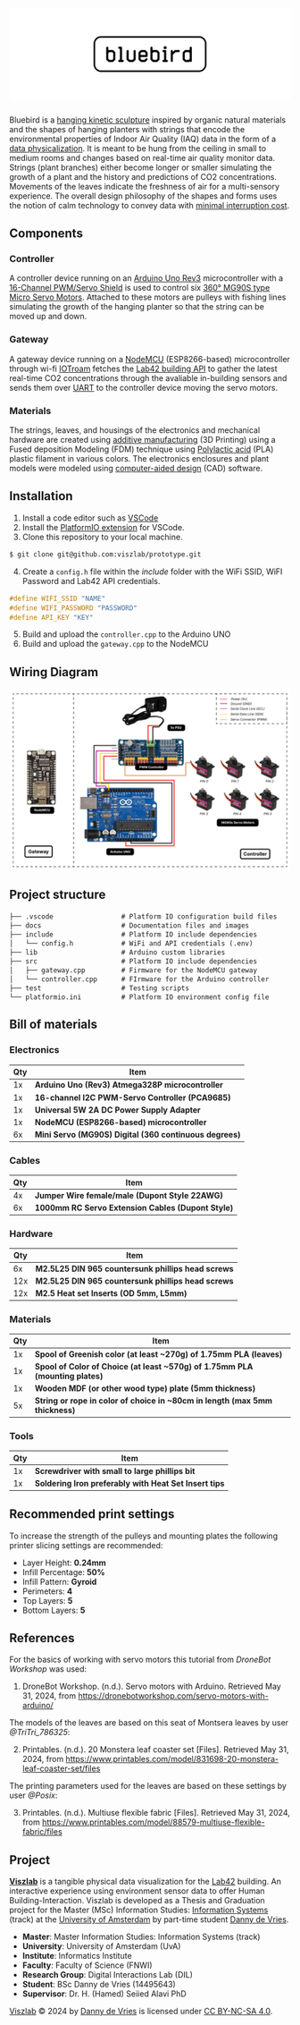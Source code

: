 # ![Bluebird](docs/bluebird_github_banner.png)

Bluebird is a [hanging kinetic sculpture](https://en.wikipedia.org/wiki/Kinetic_art) inspired by organic natural materials and the shapes of hanging planters with strings that encode the environmental properties of Indoor Air Quality (IAQ) data in the form of a [data physicalization](http://dataphys.org/). It is meant to be hung from the ceiling in small to medium rooms and changes based on real-time air quality monitor data. Strings (plant branches) either become longer or smaller simulating the growth of a plant and the history and predictions of CO2 concentrations. Movements of the leaves indicate the freshness of air for a multi-sensory experience. The overall design philosophy of the shapes and forms uses the notion of calm technology to convey data with [minimal interruption cost](https://calmtech.com/).

## Components

### Controller
A controller device running on an [Arduino Uno Rev3](https://store.arduino.cc/products/arduino-uno-rev3) microcontroller with a [16-Channel PWM/Servo Shield](https://www.adafruit.com/product/1411) is used to control six [360° MG90S type Micro Servo Motors](https://www.towerpro.com.tw/product/mg90s-3/). Attached to these motors are pulleys with fishing lines simulating the growth of the hanging planter so that the string can be moved up and down.

### Gateway
A gateway device running on a [NodeMCU](https://www.nodemcu.com/index_en.html) (ESP8266-based) microcontroller through wi-fi [IOTroam](https://www.surf.nl/en/services/iotroam) fetches the [Lab42 building API](https://lab42.uva.nl/) to gather the latest real-time CO2 concentrations through the avaliable in-building sensors and sends them over [UART](https://docs.arduino.cc/learn/communication/uart/) to the controller device moving the servo motors.

### Materials
The strings, leaves, and housings of the electronics and mechanical hardware are created using [additive manufacturing](https://en.wikipedia.org/wiki/3D_printing) (3D Printing) using a Fused deposition Modeling (FDM) technique using [Polylactic acid](https://en.wikipedia.org/wiki/Polylactic_acid) (PLA) plastic filament in various colors. The electronics enclosures and plant models were modeled using [computer-aided design](https://en.wikipedia.org/wiki/Computer-aided_design) (CAD) software.

## Installation

1) Install a code editor such as [VSCode](https://vscode.dev/)
2) Install the [PlatformIO extension](https://platformio.org/platformio-ide) for VSCode.
3) Clone this repository to your local machine.

```zsh
$ git clone git@github.com:viszlab/prototype.git
```
4) Create a `config.h` file within the _include_ folder with the WiFi SSID, WiFI Password and Lab42 API credentials.

```c++
#define WIFI_SSID "NAME"
#define WIFI_PASSWORD "PASSWORD"
#define API_KEY "KEY"
```
5) Build and upload the `controller.cpp` to the Arduino UNO
6) Build and upload the `gateway.cpp` to the NodeMCU

## Wiring Diagram

![Wire diagram](/docs/bluebird_wiring_diagram.png)

## Project structure

```
├── .vscode                 # Platform IO configuration build files
├── docs                    # Documentation files and images
├── include                 # Platform IO include dependencies
│   └── config.h            # WiFi and API credentials (.env)
├── lib                     # Arduino custom libraries
├── src                     # Platform IO include dependencies
│   ├── gateway.cpp         # Firmware for the NodeMCU gateway
│   └── controller.cpp      # FIrmware for the Arduino controller
├── test                    # Testing scripts
└── platformio.ini          # Platform IO environment config file
```

## Bill of materials

### Electronics

| Qty | Item |
|-----|------|
| 1x  | **Arduino Uno (Rev3) Atmega328P microcontroller** |
| 1x  | **16-channel I2C PWM-Servo Controller (PCA9685)** |
| 1x  | **Universal 5W 2A DC Power Supply Adapter** |
| 1x  | **NodeMCU (ESP8266-based) microcontroller** |
| 6x  | **Mini Servo (MG90S) Digital (360 continuous degrees)** |

### Cables

| Qty | Item |
|-----|------|
| 4x  | **Jumper Wire female/male (Dupont Style 22AWG)** |
| 6x  | **1000mm RC Servo Extension Cables (Dupont Style)** |

### Hardware

| Qty | Item |
|-----|------|
| 6x  | **M2.5L25 DIN 965 countersunk phillips head screws** |
| 12x | **M2.5L25 DIN 965 countersunk phillips head screws** |
| 12x | **M2.5 Heat set Inserts (OD 5mm, L5mm)** |

### Materials

| Qty | Item |
|-----|------|
| 1x  | **Spool of Greenish color (at least ~270g) of 1.75mm PLA (leaves)** |
| 1x  | **Spool of Color of Choice (at least ~570g) of 1.75mm PLA (mounting plates)** |
| 1x  | **Wooden MDF (or other wood type) plate (5mm thickness)** |
| 5x  | **String or rope in color of choice in ~80cm in length (max 5mm thickness)** |

### Tools

| Qty | Item |
|-----|------|
| 1x  | **Screwdriver with small to large phillips bit** |
| 1x  | **Soldering Iron preferably with Heat Set Insert tips** |

## Recommended print settings

To increase the strength of the pulleys and mounting plates the following printer slicing settings are recommended:

* Layer Height: **0.24mm**
* Infill Percentage: **50%**
* Infill Pattern: **Gyroid**
* Perimeters: **4**
* Top Layers: **5**
* Bottom Layers: **5**

## References

For the basics of working with servo motors this tutorial from _DroneBot Workshop_ was used:

1. DroneBot Workshop. (n.d.). Servo motors with Arduino. Retrieved May 31, 2024, from https://dronebotworkshop.com/servo-motors-with-arduino/

The models of the leaves are based on this seat of Montsera leaves by user _@TriTri_786325_:

2. Printables. (n.d.). 20 Monstera leaf coaster set [Files]. Retrieved May 31, 2024, from https://www.printables.com/model/831698-20-monstera-leaf-coaster-set/files

The printing parameters used for the leaves are based on these settings by user _@Posix_:

3. Printables. (n.d.). Multiuse flexible fabric [Files]. Retrieved May 31, 2024, from https://www.printables.com/model/88579-multiuse-flexible-fabric/files


## Project

[**Viszlab**](https://wwww.viszlab.github.io) is a tangible physical data visualization for the [Lab42](https://lab42.uva.nl/) building. An interactive experience using environment sensor data to offer Human Building-Interaction. Viszlab is developed as a Thesis and Graduation project for the Master (MSc) Information Studies: [Information Systems](https://www.uva.nl/shared-content/programmas/en/masters/information-studies/information-studies.html) (track) at the [University of Amsterdam](https://www.uva.nl/en) by part-time student [Danny de Vries](https://www.dandevri.es/).

* **Master**: Master Information Studies: Information Systems (track)
* **University**: University of Amsterdam (UvA)
* **Institute**: Informatics Institute
* **Faculty**: Faculty of Science (FNWI)
* **Research Group**: Digital Interactions Lab (DIL)
* **Student**: BSc Danny de Vries (14495643)
* **Supervisor**: Dr. H. (Hamed) Seiied Alavi PhD

[Viszlab](https://www.viszlab.github.io) © 2024 by [Danny de Vries](https://wwww.github.com/dandevri) is licensed under [CC BY-NC-SA 4.0](http://creativecommons.org/licenses/by-nc-sa/4.0/?ref=chooser-v1).
